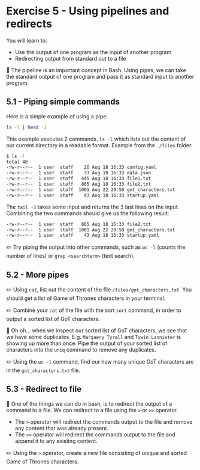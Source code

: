 # Exercise 5 - Using pipelines and redirects

You will learn to:

- Use the output of one program as the input of another program
- Redirecting output from standard out to a file

:book: The pipeline is an important concept in Bash. Using pipes, we can take the standard output of one program and pass it as standard input to another program.

## 5.1 - Piping simple commands

Here is a simple example of using a pipe: 

```bash
ls -l | head -3
```

This example executes 2 commands. `ls -l` which lists out the content of our current directory in a readable format. 
Example from the `./files` folder: 

```bash
$ ls -l
total 48
-rw-r--r--  1 user  staff    26 Aug 18 16:33 config.yaml
-rw-r--r--  1 user  staff    33 Aug 18 16:33 data.json
-rw-r--r--  1 user  staff   445 Aug 18 16:33 file1.txt
-rw-r--r--  1 user  staff   865 Aug 18 16:33 file2.txt
-rw-r--r--  1 user  staff  1001 Aug 22 20:58 got_characters.txt
-rw-r--r--  1 user  staff    43 Aug 18 16:33 startup.yaml
```

The `tail -3` takes some input and returns the 3 last lines on the input. Combining the two commands should give us the following result:

```bash
-rw-r--r--  1 user  staff   865 Aug 18 16:33 file2.txt
-rw-r--r--  1 user  staff  1001 Aug 22 20:58 got_characters.txt
-rw-r--r--  1 user  staff    43 Aug 18 16:33 startup.yaml
```

:pencil2: Try piping the output into other commands, such as `wc -l` (counts the number of lines) or `grep <searchterm>` (text search).

## 5.2 - More pipes

:pencil2: Using `cat`, list out the content of the file `/files/got_characters.txt`. You should get a list of Game of Thrones characters in your terminal.

:pencil2: Combine your `cat` of the file with the sort `sort` command, in order to output a sorted list of GoT characters.

:book: Oh oh... when we inspect our sorted list of GoT characters, we see that we have some duplicates. E.g. `Margaery Tyrell` and `Tywin Lannister` is showing up more than once. Pipe the output of your sorted list of characters into the `uniq` command to remove any duplicates. 

:pencil2: Using the `wc -l` command, find our how many unique GoT characters are in the `got_characters.txt` file. 

## 5.3 - Redirect to file

:book: One of the things we can do in bash, is to redirect the output of a command to a file. 
We can redirect to a file using the `>` or `>>` operator. 
- The `>` operator will redirect the commands output to the file and remove any content that was already present. 
- The `>>` operator will redirect the commands output to the file and append it to any existing content. 

:pencil2: Using the `>` operator, create a new file consisting of unique and sorted Game of Thrones characters.
